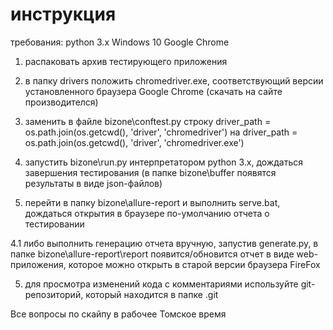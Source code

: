 # инструкция

требования:
    python 3.x
    Windows 10
    Google Chrome

1. распаковать архив тестирующего приложения

2. в папку drivers положить chromedriver.exe, соответствующий версии установленного браузера Google Chrome (скачать на сайте производителся) 

3. заменить в файле bizone\conftest.py строку
    driver_path = os.path.join(os.getcwd(), 'driver', 'chromedriver')
    на
    driver_path = os.path.join(os.getcwd(), 'driver', 'chromedriver.exe')

3. запустить bizone\run.py интерпретатором python 3.х, дождаться завершения тестирования (в папке bizone\buffer появятся результаты в виде json-файлов)

4. перейти в папку bizone\allure-report и выполнить serve.bat, дождаться открытия в браузере по-умолчанию отчета о тестировании

4.1 либо выполнить генерацию отчета вручную, запустив generate.py, в папке bizone\allure-report\report появится/обновится отчет в виде web-приложения, которое можно открыть в старой версии браузера FireFox

5. для просмотра изменений кода с комментариями используйте git-репозиторий, который находится в папке .git

Все вопросы по скайпу в рабочее Томское время
